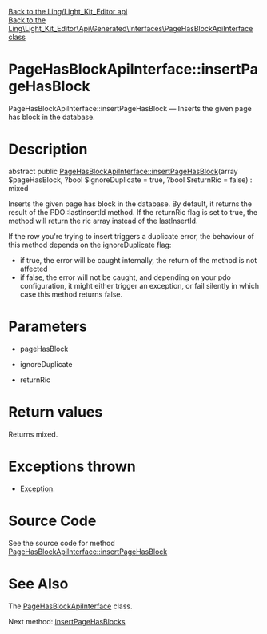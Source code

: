 [Back to the Ling/Light_Kit_Editor api](https://github.com/lingtalfi/Light_Kit_Editor/blob/master/doc/api/Ling/Light_Kit_Editor.md)<br>
[Back to the Ling\Light_Kit_Editor\Api\Generated\Interfaces\PageHasBlockApiInterface class](https://github.com/lingtalfi/Light_Kit_Editor/blob/master/doc/api/Ling/Light_Kit_Editor/Api/Generated/Interfaces/PageHasBlockApiInterface.md)


PageHasBlockApiInterface::insertPageHasBlock
================



PageHasBlockApiInterface::insertPageHasBlock — Inserts the given page has block in the database.




Description
================


abstract public [PageHasBlockApiInterface::insertPageHasBlock](https://github.com/lingtalfi/Light_Kit_Editor/blob/master/doc/api/Ling/Light_Kit_Editor/Api/Generated/Interfaces/PageHasBlockApiInterface/insertPageHasBlock.md)(array $pageHasBlock, ?bool $ignoreDuplicate = true, ?bool $returnRic = false) : mixed




Inserts the given page has block in the database.
By default, it returns the result of the PDO::lastInsertId method.
If the returnRic flag is set to true, the method will return the ric array instead of the lastInsertId.


If the row you're trying to insert triggers a duplicate error, the behaviour of this method depends on
the ignoreDuplicate flag:
- if true, the error will be caught internally, the return of the method is not affected
- if false, the error will not be caught, and depending on your pdo configuration, it might either
         trigger an exception, or fail silently in which case this method returns false.




Parameters
================


- pageHasBlock

    

- ignoreDuplicate

    

- returnRic

    


Return values
================

Returns mixed.


Exceptions thrown
================

- [Exception](http://php.net/manual/en/class.exception.php).&nbsp;







Source Code
===========
See the source code for method [PageHasBlockApiInterface::insertPageHasBlock](https://github.com/lingtalfi/Light_Kit_Editor/blob/master/Api/Generated/Interfaces/PageHasBlockApiInterface.php#L35-L35)


See Also
================

The [PageHasBlockApiInterface](https://github.com/lingtalfi/Light_Kit_Editor/blob/master/doc/api/Ling/Light_Kit_Editor/Api/Generated/Interfaces/PageHasBlockApiInterface.md) class.

Next method: [insertPageHasBlocks](https://github.com/lingtalfi/Light_Kit_Editor/blob/master/doc/api/Ling/Light_Kit_Editor/Api/Generated/Interfaces/PageHasBlockApiInterface/insertPageHasBlocks.md)<br>

